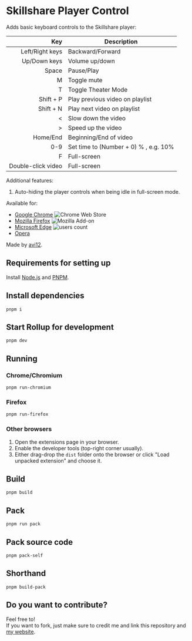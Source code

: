 # Skillshare Player Control
Adds basic keyboard controls to the Skillshare player:

| Key | Description
| ---:| -----------
| Left/Right keys | Backward/Forward
| Up/Down keys | Volume up/down
| Space | Pause/Play
| M | Toggle mute
| T | Toggle Theater Mode
| Shift + P | Play previous video on playlist
| Shift + N | Play next video on playlist
| < | Slow down the video
| \> | Speed up the video
| Home/End | Beginning/End of video
| 0-9 | Set time to (Number + 0) % , e.g. 10%
| F | Full-screen
| Double-click video | Full-screen

Additional features:
1. Auto-hiding the player controls when being idle in full-screen mode.

Available for:
* [Google Chrome](https://chrome.google.com/webstore/detail/agbhgcomfpcfboebbfmefbicfkpnlfeg) ![Chrome Web Store](https://img.shields.io/chrome-web-store/users/agbhgcomfpcfboebbfmefbicfkpnlfeg?color=white&label=users&style=flat-square)
* [Mozilla Firefox](https://addons.mozilla.org/addon/skillshare-player-control) ![Mozilla Add-on](https://img.shields.io/amo/users/skillshare-player-control?color=white&label=users&style=flat-square)
* [Microsoft Edge](https://microsoftedge.microsoft.com/addons/detail/ldgdglnmpaghmpoabbfadpnnaobhjffe) ![users count](https://img.shields.io/badge/dynamic/json?label=users&query=activeInstallCount&style=flat-square&color=white&url=https://microsoftedge.microsoft.com/addons/getproductdetailsbycrxid/ldgdglnmpaghmpoabbfadpnnaobhjffe)
* [Opera](https://addons.opera.com/en/extensions/details/skillshare-player-control)

Made by [avi12](https://avi12.com).

## Requirements for setting up
Install [Node.js](https://nodejs.org) and [PNPM](https://pnpm.js.org/en/installation).

## Install dependencies
```shell
pnpm i
```

## Start Rollup for development
```shell
pnpm dev
```

## Running
### Chrome/Chromium
```shell
pnpm run-chromium
```

### Firefox
```shell
pnpm run-firefox
```

### Other browsers
1. Open the extensions page in your browser.
1. Enable the developer tools (top-right corner usually).
1. Either drag-drop the `dist` folder onto the browser or click "Load unpacked extension" and choose it.

## Build
```shell
pnpm build
```

## Pack
```shell
pnpm run pack
```

## Pack source code
```shell
pnpm pack-self
```

## Shorthand
```shell
pnpm build-pack
```

## Do you want to contribute?
Feel free to!  
If you want to fork, just make sure to credit me and link this repository and [my website](https://avi12.com).